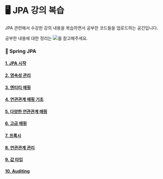 # 🖥️ JPA 강의 복습
JPA 관련해서 수강한 강의 내용을 복습하면서 공부한 코드들을 업로드하는 공간입니다. <br/>

공부한 내용에 대한 정리는 <a href="https://velog.io/@onegyeol/series/JPA"><img src="https://img.shields.io/badge/Velog-3DDC84?style=flat-square&logo=Blogger&logoColor=white"/></a>를 참고해주세요.

### 🔸 Spring JPA
#### [1. JPA 시작](https://velog.io/@onegyeol/JPA-JPA-%EC%8B%9C%EC%9E%91) 
#### [2. 영속성 관리](https://velog.io/@onegyeol/JPA-%EC%98%81%EC%86%8D%EC%84%B1-%EA%B4%80%EB%A6%AC)
#### [3. 엔티티 매핑](https://velog.io/@onegyeol/JPA-%EC%97%94%ED%8B%B0%ED%8B%B0-%EB%A7%A4%ED%95%91)
#### [4. 연관관계 매핑 기초](https://velog.io/@onegyeol/JPA-%EC%97%B0%EA%B4%80%EA%B4%80%EA%B3%84-%EB%A7%A4%ED%95%91-%EA%B8%B0%EC%B4%88)
#### [5. 다양한 연관관계 매핑](https://velog.io/@onegyeol/JPA-%EB%8B%A4%EC%96%91%ED%95%9C-%EC%97%B0%EA%B4%80%EA%B4%80%EA%B3%84-%EB%A7%A4%ED%95%91)
#### [6. 고급 매핑](https://velog.io/@onegyeol/JPA-%EA%B3%A0%EA%B8%89-%EB%A7%A4%ED%95%91)
#### [7. 프록시](https://velog.io/@onegyeol/JPA-%ED%94%84%EB%A1%9D%EC%8B%9C%EC%99%80-%EC%97%B0%EA%B4%80%EA%B4%80%EA%B3%84-%EA%B4%80%EB%A6%AC)
#### [8. 연관관계 관리](https://velog.io/@onegyeol/JPA-%EC%97%B0%EA%B4%80%EA%B4%80%EA%B3%84-%EA%B4%80%EB%A6%AC)
#### [9. 값 타입](https://velog.io/@onegyeol/JPA-%EA%B0%92-%ED%83%80%EC%9E%85)
#### [10. Auditing](https://velog.io/@onegyeol/JPA-Auditing)

